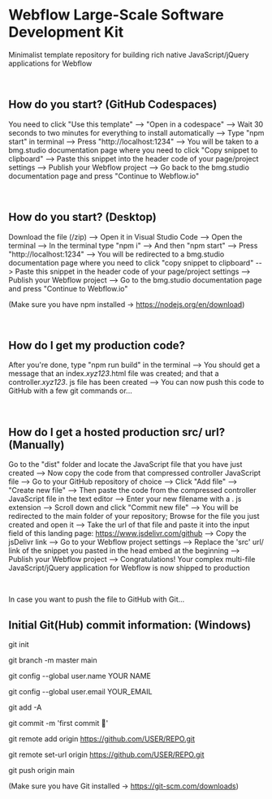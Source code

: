 # Webflow Large-Scale Software Development Kit

Minimalist template repository for building rich native JavaScript/jQuery applications for Webflow

<br>

## How do you start? (GitHub Codespaces)

You need to click "Use this template" --> "Open in a codespace" --> Wait 30 seconds to two minutes for everything to install automatically --> Type "npm start" in terminal --> Press "http://localhost:1234" --> You will be taken to a bmg.studio documentation page where you need to click "Copy snippet to clipboard" --> Paste this snippet into the header code of your page/project settings --> Publish your Webflow project --> Go back to the bmg.studio documentation page and press "Continue to Webflow.io"

<br>

## How do you start? (Desktop)

Download the file (/zip) --> Open it in Visual Studio Code --> Open the terminal --> In the terminal type "npm i" --> And then "npm start" --> Press "http://localhost:1234" --> You will be redirected to a bmg.studio documentation page where you need to click "copy snippet to clipboard" --> Paste this snippet in the header code of your page/project settings --> Publish your Webflow project --> Go to the bmg.studio documentation page and press "Continue to Webflow.io"

(Make sure you have npm installed -> https://nodejs.org/en/download)

<br>

## How do I get my production code?

After you're done, type "npm run build" in the terminal --> You should get a message that an index._xyz123_.html file was created; and that a controller._xyz123_. js file has been created --> You can now push this code to GitHub with a few git commands or...

<br>

## How do I get a hosted production src/ url? (Manually)

Go to the "dist" folder and locate the JavaScript file that you have just created --> Now copy the code from that compressed controller JavaScript file --> Go to your GitHub repository of choice --> Click "Add file" --> "Create new file" --> Then paste the code from the compressed controller JavaScript file in the text editor --> Enter your new filename with a . js extension --> Scroll down and click "Commit new file" --> You will be redirected to the main folder of your repository; Browse for the file you just created and open it --> Take the url of that file and paste it into the input field of this landing page: https://www.jsdelivr.com/github --> Copy the jsDelivr link --> Go to your Webflow project settings --> Replace the 'src' url/ link of the snippet you pasted in the head embed at the beginning --> Publish your Webflow project --> Congratulations! Your complex multi-file JavaScript/jQuery application for Webflow is now shipped to production

<br>

In case you want to push the file to GitHub with Git...

## Initial Git(Hub) commit information: (Windows)

git init

git branch -m master main

git config --global user.name YOUR NAME

git config --global user.email YOUR_EMAIL

git add -A

git commit -m 'first commit 🚀'

git remote add origin https://github.com/USER/REPO.git

git remote set-url origin https://github.com/USER/REPO.git

git push origin main

(Make sure you have Git installed -> https://git-scm.com/downloads)
